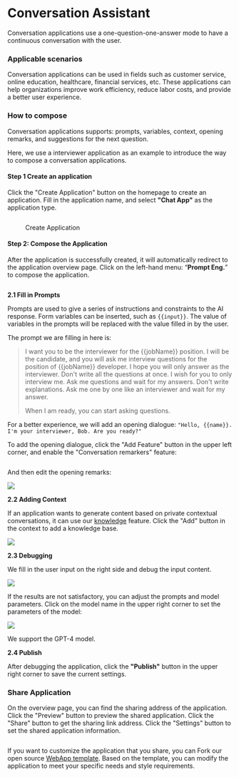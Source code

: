 # Conversation Assistant

Conversation applications use a one-question-one-answer mode to have a continuous conversation with the user.
<!-- TODO CN IMG -->
### Applicable scenarios

Conversation applications can be used in fields such as customer service, online education, healthcare, financial services, etc. These applications can help organizations improve work efficiency, reduce labor costs, and provide a better user experience.

### How to compose

Conversation applications supports: prompts, variables, context, opening remarks, and suggestions for the next question.

Here, we use a interviewer application as an example to introduce the way to compose a conversation applications.

#### Step 1 Create an application

Click the "Create Application" button on the homepage to create an application. Fill in the application name, and select **"Chat App"** as the application type.

<figure><img src="/en/.gitbook/assets/guides/application_orchestrate/conversation-application/image (245).png" alt=""><figcaption><p>Create Application</p></figcaption></figure>

#### Step 2: Compose the Application

After the application is successfully created, it will automatically redirect to the application overview page. Click on the left-hand menu: “**Prompt Eng.**” to compose the application.

<figure><img src="/en/.gitbook/assets/guides/application_orchestrate/conversation-application/image (10) (1).png" alt=""><figcaption></figcaption></figure>

**2.1 Fill in Prompts**

Prompts are used to give a series of instructions and constraints to the AI response. Form variables can be inserted, such as `{{input}}`. The value of variables in the prompts will be replaced with the value filled in by the user.

The prompt we are filling in here is:

> I want you to be the interviewer for the \{{jobName\}} position. I will be the candidate, and you will ask me interview questions for the position of \{{jobName\}} developer. I hope you will only answer as the interviewer. Don't write all the questions at once. I wish for you to only interview me. Ask me questions and wait for my answers. Don't write explanations. Ask me one by one like an interviewer and wait for my answer.
>
> When I am ready, you can start asking questions.

<!-- ![](</en/.gitbook/assets/guides/application_orchestrate/conversation-application/image (38).png>) TODO -->

For a better experience, we will add an opening dialogue: `"Hello, {{name}}. I'm your interviewer, Bob. Are you ready?"`

To add the opening dialogue, click the "Add Feature" button in the upper left corner, and enable the "Conversation remarkers" feature:

<figure><img src="/en/.gitbook/assets/guides/application_orchestrate/conversation-application/image.png" alt=""><figcaption></figcaption></figure>

And then edit the opening remarks:

![](</en/.gitbook/assets/guides/application_orchestrate/conversation-application/image (28).png>)

**2.2 Adding Context**

If an application wants to generate content based on private contextual conversations, it can use our [knowledge](broken-reference) feature. Click the "Add" button in the context to add a knowledge base.

![](</en/.gitbook/assets/guides/application_orchestrate/conversation-application/image (108).png>)

**2.3 Debugging**

We fill in the user input on the right side and debug the input content.

![](</en/.gitbook/assets/guides/application_orchestrate/conversation-application/image (67).png>)

If the results are not satisfactory, you can adjust the prompts and model parameters. Click on the model name in the upper right corner to set the parameters of the model:

![](</en/.gitbook/assets/guides/application_orchestrate/conversation-application/image (76).png>)

We support the GPT-4 model.

**2.4 Publish**

After debugging the application, click the **"Publish"** button in the upper right corner to save the current settings.

### **Share Application**

On the overview page, you can find the sharing address of the application. Click the "Preview" button to preview the shared application. Click the "Share" button to get the sharing link address. Click the "Settings" button to set the shared application information.

<figure><img src="/en/.gitbook/assets/guides/application_orchestrate/conversation-application/image (54).png" alt=""><figcaption></figcaption></figure>

If you want to customize the application that you share, you can Fork our open source [WebApp template](https://github.com/langgenius/webapp-conversation). Based on the template, you can modify the application to meet your specific needs and style requirements.
